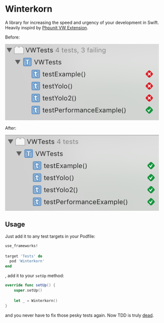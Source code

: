 # Winterkorn

A library for increasing the speed and urgency of your development
in Swift. Heavily inspird by [Phpunit VW Extension][1].

Before:

![](images/before.png)

After:

![](images/after.png)

## Usage

Just add it to any test targets in your Podfile:

```ruby
use_frameworks!

target 'Tests' do
  pod 'Winterkorn'
end
```

, add it to your `setUp` method:

```swift
override func setUp() {
	super.setUp()

	let _ = Winterkorn()
}
```

and you never have to fix those pesky tests again. Now TDD is truly
[dead][2].

[1]: https://github.com/hmlb/phpunit-vw
[2]: http://david.heinemeierhansson.com/2014/tdd-is-dead-long-live-testing.html
